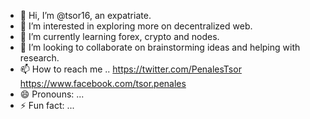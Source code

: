 - 👋 Hi, I’m @tsor16, an expatriate.
- 👀 I’m interested in exploring more on decentralized web.
- 🌱 I’m currently learning forex, crypto and nodes.
- 💞️ I’m looking to collaborate on brainstorming ideas and helping with research.
- 📫 How to reach me ..
https://twitter.com/PenalesTsor
https://www.facebook.com/tsor.penales
- 😄 Pronouns: ...
- ⚡ Fun fact: ...

<!---
tsor16/tsor16 is a ✨ special ✨ repository because its `README.md` (this file) appears on your GitHub profile.
You can click the Preview link to take a look at your changes.
--->
